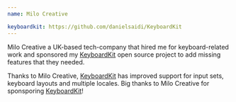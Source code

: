 ```yaml
---
name: Milo Creative

keyboardkit: https://github.com/danielsaidi/KeyboardKit
---
```


Milo Creative a UK-based tech-company that hired me for keyboard-related work and sponsored my [KeyboardKit]({{page.keyboardKit}}) open source project to add missing features that they needed.

Thanks to Milo Creative, [KeyboardKit]({{page.keyboardKit}}) has improved support for input sets, keyboard layouts and multiple locales. Big thanks to Milo Creative for sponsporing [KeyboardKit]({{page.keyboardKit}})!